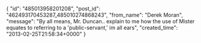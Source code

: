  {
   "id": "485013958201208",
   "post_id": "462493170453287_485010274868243",
   "from_name": "Derek Moran",
   "message": "By all means, Mr. Duncan.. explain to me how the use of Mister equates to referring to a 'public-servant,' im all ears",
   "created_time": "2013-02-25T21:58:34+0000"
 }
